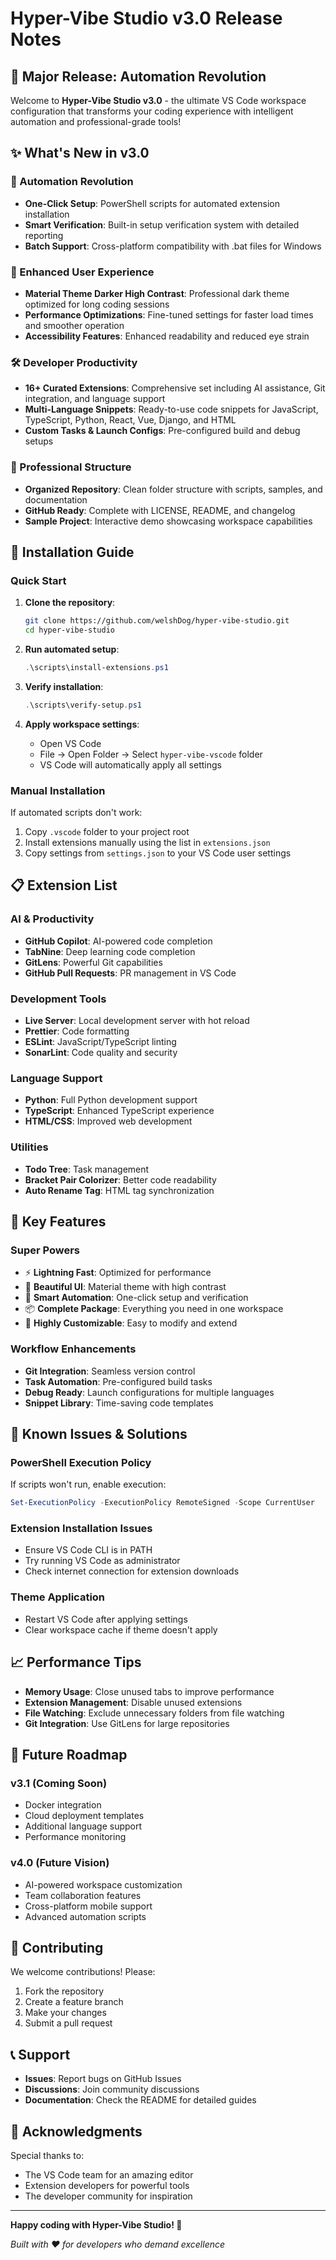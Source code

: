 # Hyper-Vibe Studio v3.0 Release Notes

## 🚀 Major Release: Automation Revolution

Welcome to **Hyper-Vibe Studio v3.0** - the ultimate VS Code workspace configuration that transforms your coding experience with intelligent automation and professional-grade tools!

## ✨ What's New in v3.0

### 🤖 Automation Revolution
- **One-Click Setup**: PowerShell scripts for automated extension installation
- **Smart Verification**: Built-in setup verification system with detailed reporting
- **Batch Support**: Cross-platform compatibility with .bat files for Windows

### 🎨 Enhanced User Experience
- **Material Theme Darker High Contrast**: Professional dark theme optimized for long coding sessions
- **Performance Optimizations**: Fine-tuned settings for faster load times and smoother operation
- **Accessibility Features**: Enhanced readability and reduced eye strain

### 🛠️ Developer Productivity
- **16+ Curated Extensions**: Comprehensive set including AI assistance, Git integration, and language support
- **Multi-Language Snippets**: Ready-to-use code snippets for JavaScript, TypeScript, Python, React, Vue, Django, and HTML
- **Custom Tasks & Launch Configs**: Pre-configured build and debug setups

### 📁 Professional Structure
- **Organized Repository**: Clean folder structure with scripts, samples, and documentation
- **GitHub Ready**: Complete with LICENSE, README, and changelog
- **Sample Project**: Interactive demo showcasing workspace capabilities

## 🔧 Installation Guide

### Quick Start
1. **Clone the repository**:
   ```bash
   git clone https://github.com/welshDog/hyper-vibe-studio.git
   cd hyper-vibe-studio
   ```

2. **Run automated setup**:
   ```powershell
   .\scripts\install-extensions.ps1
   ```

3. **Verify installation**:
   ```powershell
   .\scripts\verify-setup.ps1
   ```

4. **Apply workspace settings**:
   - Open VS Code
   - File → Open Folder → Select `hyper-vibe-vscode` folder
   - VS Code will automatically apply all settings

### Manual Installation
If automated scripts don't work:
1. Copy `.vscode` folder to your project root
2. Install extensions manually using the list in `extensions.json`
3. Copy settings from `settings.json` to your VS Code user settings

## 📋 Extension List

### AI & Productivity
- **GitHub Copilot**: AI-powered code completion
- **TabNine**: Deep learning code completion
- **GitLens**: Powerful Git capabilities
- **GitHub Pull Requests**: PR management in VS Code

### Development Tools
- **Live Server**: Local development server with hot reload
- **Prettier**: Code formatting
- **ESLint**: JavaScript/TypeScript linting
- **SonarLint**: Code quality and security

### Language Support
- **Python**: Full Python development support
- **TypeScript**: Enhanced TypeScript experience
- **HTML/CSS**: Improved web development

### Utilities
- **Todo Tree**: Task management
- **Bracket Pair Colorizer**: Better code readability
- **Auto Rename Tag**: HTML tag synchronization

## 🎯 Key Features

### Super Powers
- ⚡ **Lightning Fast**: Optimized for performance
- 🎨 **Beautiful UI**: Material theme with high contrast
- 🤖 **Smart Automation**: One-click setup and verification
- 📦 **Complete Package**: Everything you need in one workspace
- 🔧 **Highly Customizable**: Easy to modify and extend

### Workflow Enhancements
- **Git Integration**: Seamless version control
- **Task Automation**: Pre-configured build tasks
- **Debug Ready**: Launch configurations for multiple languages
- **Snippet Library**: Time-saving code templates

## 🐛 Known Issues & Solutions

### PowerShell Execution Policy
If scripts won't run, enable execution:
```powershell
Set-ExecutionPolicy -ExecutionPolicy RemoteSigned -Scope CurrentUser
```

### Extension Installation Issues
- Ensure VS Code CLI is in PATH
- Try running VS Code as administrator
- Check internet connection for extension downloads

### Theme Application
- Restart VS Code after applying settings
- Clear workspace cache if theme doesn't apply

## 📈 Performance Tips

- **Memory Usage**: Close unused tabs to improve performance
- **Extension Management**: Disable unused extensions
- **File Watching**: Exclude unnecessary folders from file watching
- **Git Integration**: Use GitLens for large repositories

## 🔮 Future Roadmap

### v3.1 (Coming Soon)
- Docker integration
- Cloud deployment templates
- Additional language support
- Performance monitoring

### v4.0 (Future Vision)
- AI-powered workspace customization
- Team collaboration features
- Cross-platform mobile support
- Advanced automation scripts

## 🤝 Contributing

We welcome contributions! Please:
1. Fork the repository
2. Create a feature branch
3. Make your changes
4. Submit a pull request

## 📞 Support

- **Issues**: Report bugs on GitHub Issues
- **Discussions**: Join community discussions
- **Documentation**: Check the README for detailed guides

## 🙏 Acknowledgments

Special thanks to:
- The VS Code team for an amazing editor
- Extension developers for powerful tools
- The developer community for inspiration

---

**Happy coding with Hyper-Vibe Studio! 🎉**

*Built with ❤️ for developers who demand excellence*
